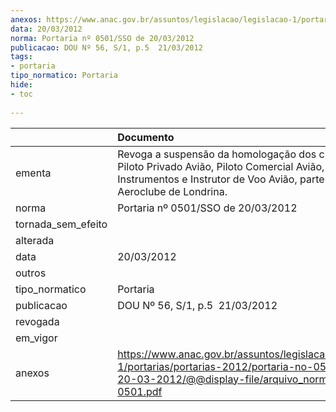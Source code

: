```yaml
---
anexos: https://www.anac.gov.br/assuntos/legislacao/legislacao-1/portarias/portarias-2012/portaria-no-0501-sso-de-20-03-2012/@@display-file/arquivo_norma/PA2012-0501.pdf
data: 20/03/2012
norma: Portaria nº 0501/SSO de 20/03/2012
publicacao: DOU Nº 56, S/1, p.5  21/03/2012
tags:
- portaria
tipo_normatico: Portaria
hide: 
- toc 
 
---
```


|                    | Documento                                                                                                                                                                             |
|:-------------------|:--------------------------------------------------------------------------------------------------------------------------------------------------------------------------------------|
| ementa             | Revoga a suspensão da homologação dos cursos de Piloto Privado Avião, Piloto Comercial Avião, Voo por Instrumentos e Instrutor de Voo Avião, parte prática, do Aeroclube de Londrina. |
| norma              | Portaria nº 0501/SSO de 20/03/2012                                                                                                                                                    |
| tornada_sem_efeito |                                                                                                                                                                                       |
| alterada           |                                                                                                                                                                                       |
| data               | 20/03/2012                                                                                                                                                                            |
| outros             |                                                                                                                                                                                       |
| tipo_normatico     | Portaria                                                                                                                                                                              |
| publicacao         | DOU Nº 56, S/1, p.5  21/03/2012                                                                                                                                                       |
| revogada           |                                                                                                                                                                                       |
| em_vigor           |                                                                                                                                                                                       |
| anexos             | https://www.anac.gov.br/assuntos/legislacao/legislacao-1/portarias/portarias-2012/portaria-no-0501-sso-de-20-03-2012/@@display-file/arquivo_norma/PA2012-0501.pdf                     |